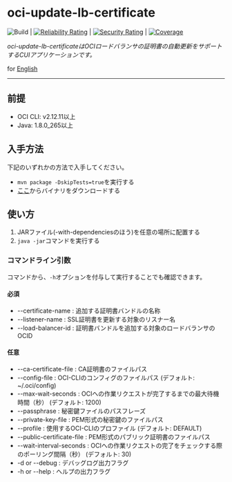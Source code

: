 # oci-update-lb-certificate

![Build](https://github.com/syake-salmon/oci-update-lb-certificate/workflows/CI/badge.svg) | [![Reliability Rating](https://sonarcloud.io/api/project_badges/measure?project=syake-salmon_oci-update-lb-certificate&metric=reliability_rating)](https://sonarcloud.io/dashboard?id=syake-salmon_oci-update-lb-certificate) | [![Security Rating](https://sonarcloud.io/api/project_badges/measure?project=syake-salmon_oci-update-lb-certificate&metric=security_rating)](https://sonarcloud.io/dashboard?id=syake-salmon_oci-update-lb-certificate) | [![Coverage](https://sonarcloud.io/api/project_badges/measure?project=syake-salmon_oci-update-lb-certificate&metric=coverage)](https://sonarcloud.io/dashboard?id=syake-salmon_oci-update-lb-certificate)

*oci-update-lb-certificateはOCIロードバランサの証明書の自動更新をサポートするCUIアプリケーションです。*

for [English](README.md)
<hr />

## 前提
- OCI CLI: v2.12.11以上
- Java: 1.8.0_265以上

## 入手方法
下記のいずれかの方法で入手してください。

- `mvn package -DskipTests=true`を実行する
- [ここ](https://github.com/syake-salmon/oci-update-lb-certificate/releases)からバイナリをダウンロードする

## 使い方
1. JARファイル(-with-dependenciesのほう)を任意の場所に配置する
2. `java -jar`コマンドを実行する

### コマンドライン引数
コマンドから、`-h`オプションを付与して実行することでも確認できます。

#### 必須
- --certificate-name <TEXT> : 追加する証明書バンドルの名称
- --listener-name <TEXT> : SSL証明書を更新する対象のリスナー名
- --load-balancer-id <TEXT> : 証明書バンドルを追加する対象のロードバランサのOCID

#### 任意
- --ca-certificate-file <FILENAME> : CA証明書のファイルパス
- --config-file <FILENAME> : OCI-CLIのコンフィグのファイルパス (デフォルト: ~/.oci/config)
- --max-wait-seconds <INTEGER> : OCIへの作業リクエストが完了するまでの最大待機時間（秒） (デフォルト: 1200)
- --passphrase <TEXT> : 秘密鍵ファイルのパスフレーズ
- --private-key-file <FILENAME> : PEM形式の秘密鍵のファイルパス
- --profile <TEXT> : 使用するOCI-CLIのプロファイル (デフォルト: DEFAULT)
- --public-certificate-file <FILENAME> : PEM形式のパブリック証明書のファイルパス
- --wait-interval-seconds <INTEGER>: OCIへの作業リクエストの完了をチェックする際のポーリング間隔（秒） (デフォルト: 30)
- -d or --debug : デバッグログ出力フラグ
- -h or --help  : ヘルプの出力フラグ
